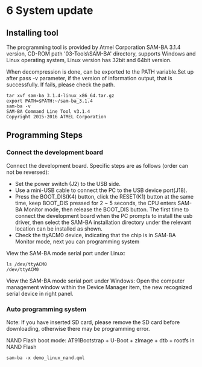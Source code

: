 # 6 System update

## Installing tool

The programming tool is provided by Atmel Corporation SAM-BA 3.1.4 version, CD-ROM path '03-Tools\SAM-BA' directory, supports Windows and Linux operating system, Linux version has 32bit and 64bit version.

When decompression is done, can be exported to the PATH variable.Set up after pass -v parameter, if the version of information output, that is successfully. If fails, please check the path.

```
tar xvf sam-ba_3.1.4-linux_x86_64.tar.gz
export PATH=$PATH:~/sam-ba_3.1.4
sam-ba -v
SAM-BA Command Line Tool v3.1.4
Copyright 2015-2016 ATMEL Corporation
```

## Programming Steps

### Connect the development board

Connect the development board. Specific steps are as follows (order can not be reversed):

* Set the power switch (J2) to the USB side.
* Use a mini-USB cable to connect the PC to the USB device port(J18).
* Press the BOOT_DIS(K4) button, click the RESET(K1) button at the same time, keep BOOT_DIS pressed for 2 ~ 5 seconds, the CPU enters SAM-BA Monitor mode, then release the BOOT_DIS button. The first time to connect the development board when the PC prompts to install the usb driver, then select the SAM-BA installation directory under the relevant location can be installed as shown.
* Check the ttyACM0 device, indicating that the chip is in SAM-BA Monitor mode, next you can programming system

View the SAM-BA mode serial port under Linux:
```
ls /dev/ttyACM0
/dev/ttyACM0
```

View the SAM-BA mode serial port under Windows:
Open the computer management window within the Device Manager item, the new recognized serial device in right panel.

### Auto programming system

Note: If you have inserted SD card, please remove the SD card before downloading, otherwise there may be programming error.

NAND Flash boot mode: AT91Bootstrap + U-Boot + zImage + dtb + rootfs in NAND Flash
```
sam-ba -x demo_linux_nand.qml
```
